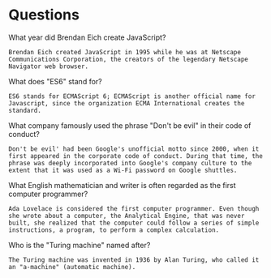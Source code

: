 # Questions

What year did Brendan Eich create JavaScript?

```
Brendan Eich created JavaScript in 1995 while he was at Netscape Communications Corporation, the creators of the legendary Netscape Navigator web browser. 
```

What does "ES6" stand for?

```
ES6 stands for ECMAScript 6; ECMAScript is another official name for Javascript, since the organization ECMA International creates the standard.
```

What company famously used the phrase "Don't be evil" in their code of conduct?

```
Don't be evil' had been Google's unofficial motto since 2000, when it first appeared in the corporate code of conduct. During that time, the phrase was deeply incorporated into Google's company culture to the extent that it was used as a Wi-Fi password on Google shuttles.
```

What English mathematician and writer is often regarded as the first computer programmer?

```
Ada Lovelace is considered the first computer programmer. Even though she wrote about a computer, the Analytical Engine, that was never built, she realized that the computer could follow a series of simple instructions, a program, to perform a complex calculation.
```

Who is the "Turing machine" named after?

```
The Turing machine was invented in 1936 by Alan Turing, who called it an "a-machine" (automatic machine).
```
